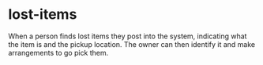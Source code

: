 # lost-items

When a person finds lost items they post into the system, indicating what the item is and the pickup location. The owner can then identify it and make arrangements to go pick them.
